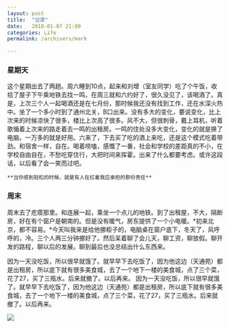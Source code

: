 ```yaml
---
layout: post
title:  "记录"
date:   2018-01-07 21:00
categories: Life
permalink: /archivers/mark

---
```

### 星期天
这个星期出去了两趟。周六睡到10点，起来和刘增（室友同学）吃了个午饭，收拾了屋子下午乘地铁去找一鸣，在周三就和六约好了，很久没见了，该喝酒了。真是，上次三个人一起喝酒还是在七月份，那时候我还没有找到工作，还在水深火热中。坐了一个多小时到了通州北关，B口出来。没有多大的变化，要说变化，比上次来的时候凉快了很多，楼比上次高了很多。风不大，但很刺骨，戴上耳机，听着歌循着上次来的路走着去一鸣的出租房。一鸣的住处没多大变化，变化的就是换了电脑，一万多的就是好用。六来了，下去买了吃的酒上来吃，还是这个模式吃着带劲。和宿舍一样，自在。喝着唠嗑，感慨了一番，社会和学校的差距真的不小，在学校自由自在，不愁吃穿住行，大把时间来挥霍。出来了什么都要考虑。或许这段话，以后看了会一笑而过吧。

    **当你感到轻松的时候，就是有人在扛着我应承担的那份责任**

### 周末
周末去了疙瘩那里。和连展一起，乘坐一个点儿的地铁。到了出租屋，不大，隔断房，好在有个窗户是朝南的。但是没有暖气，房东提供了一个小电暖。*初来北京，都不容易。*今天叫我来是给他挪柜子的，电脑桌在窗户底下，冬天了，风呼呼的，冷。三个人两三分钟挪好了。然后呆着聊了会儿天，聊工资，聊放假。聊开发的路程，聊以后的发展。聊到最后也没总结出什么东西来。

因为一天没吃饭，所以很早就饿了。就早早下去吃饭了，因为他这边（天通苑）都是出租房，所以底下就有很多美食城，去了一个地下一楼的美食城，点了三个菜，花了27，买了三瓶水。后来就撤了。以后再来。
因为一天没吃饭，所以很早就饿了。就早早下去吃饭了，因为他这边（天通苑）都是出租房，所以底下就有很多美食城，去了一个地下一楼的美食城，点了三个菜，花了27，买了三瓶水。后来就撤了。以后再来。

![](http://lorempixel.com/400/200/)


